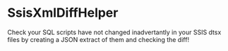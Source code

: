 # SsisXmlDiffHelper

Check your SQL scripts have not changed inadvertantly in your SSIS dtsx files by creating a JSON extract of them and checking the diff!
